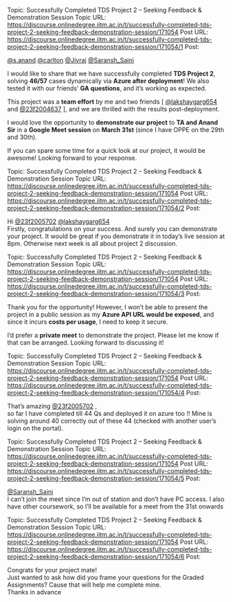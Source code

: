 Topic: Successfully Completed TDS Project 2 – Seeking Feedback & Demonstration Session
Topic URL: https://discourse.onlinedegree.iitm.ac.in/t/successfully-completed-tds-project-2-seeking-feedback-demonstration-session/171054
Post URL: https://discourse.onlinedegree.iitm.ac.in/t/successfully-completed-tds-project-2-seeking-feedback-demonstration-session/171054/1
Post: <p><a class="mention" href="/u/s.anand">@s.anand</a> <a class="mention" href="/u/carlton">@carlton</a> <a class="mention" href="/u/jivraj">@Jivraj</a> <a class="mention" href="/u/saransh_saini">@Saransh_Saini</a></p>
<p>I would like to share that we have successfully completed <strong>TDS Project 2</strong>, solving <strong>46/57</strong> cases dynamically via <strong>Azure after deployment</strong>! We also tested it with our friends’ <strong>GA questions</strong>, and it’s working as expected.</p>
<p>This project was a <strong>team effort</strong> by me and two friends [ <a class="mention" href="/u/lakshaygarg654">@lakshaygarg654</a> and <a class="mention" href="/u/23f2004637">@23f2004637</a> ], and we are thrilled with the results post-deployment.</p>
<p>I would love the opportunity to <strong>demonstrate our project</strong> to <strong>TA and Anand Sir</strong> in a <strong>Google Meet session</strong> on <strong>March 31st</strong> (since I have OPPE on the 29th and 30th).</p>
<p>If you can spare some time for a quick look at our project, it would be awesome! Looking forward to your response.</p>

Topic: Successfully Completed TDS Project 2 – Seeking Feedback & Demonstration Session
Topic URL: https://discourse.onlinedegree.iitm.ac.in/t/successfully-completed-tds-project-2-seeking-feedback-demonstration-session/171054
Post URL: https://discourse.onlinedegree.iitm.ac.in/t/successfully-completed-tds-project-2-seeking-feedback-demonstration-session/171054/2
Post: <p>Hi <a class="mention" href="/u/23f2005702">@23f2005702</a> <a class="mention" href="/u/lakshaygarg654">@lakshaygarg654</a><br>
Firstly, congratulations on your success. And surely you can demonstrate your project. It would be great if you demonstrate it in today’s live session at 8pm. Otherwise next week is all about project 2 discussion.</p>

Topic: Successfully Completed TDS Project 2 – Seeking Feedback & Demonstration Session
Topic URL: https://discourse.onlinedegree.iitm.ac.in/t/successfully-completed-tds-project-2-seeking-feedback-demonstration-session/171054
Post URL: https://discourse.onlinedegree.iitm.ac.in/t/successfully-completed-tds-project-2-seeking-feedback-demonstration-session/171054/3
Post: <p>Thank you for the opportunity! However, I won’t be able to present the project in a public session as my <strong>Azure API URL would be exposed</strong>, and since it incurs <strong>costs per usage</strong>, I need to keep it secure.</p>
<p>I’d prefer a <strong>private meet</strong> to demonstrate the project. Please let me know if that can be arranged. Looking forward to discussing it!</p>

Topic: Successfully Completed TDS Project 2 – Seeking Feedback & Demonstration Session
Topic URL: https://discourse.onlinedegree.iitm.ac.in/t/successfully-completed-tds-project-2-seeking-feedback-demonstration-session/171054
Post URL: https://discourse.onlinedegree.iitm.ac.in/t/successfully-completed-tds-project-2-seeking-feedback-demonstration-session/171054/4
Post: <p>That’s amazing <a class="mention" href="/u/23f2005702">@23f2005702</a> ,<br>
so far I have completed till 44 Qs and deployed it on azure too !! Mine is solving around 40 correctly out of these 44 (checked with another user’s login on the portal).</p>

Topic: Successfully Completed TDS Project 2 – Seeking Feedback & Demonstration Session
Topic URL: https://discourse.onlinedegree.iitm.ac.in/t/successfully-completed-tds-project-2-seeking-feedback-demonstration-session/171054
Post URL: https://discourse.onlinedegree.iitm.ac.in/t/successfully-completed-tds-project-2-seeking-feedback-demonstration-session/171054/5
Post: <p><a class="mention" href="/u/saransh_saini">@Saransh_Saini</a><br>
I can’t join the meet since I’m out of station and don’t have PC access. I also have other coursework, so I’ll be available for a meet from the 31st onwards</p>

Topic: Successfully Completed TDS Project 2 – Seeking Feedback & Demonstration Session
Topic URL: https://discourse.onlinedegree.iitm.ac.in/t/successfully-completed-tds-project-2-seeking-feedback-demonstration-session/171054
Post URL: https://discourse.onlinedegree.iitm.ac.in/t/successfully-completed-tds-project-2-seeking-feedback-demonstration-session/171054/6
Post: <p>Congrats for your project mate!<br>
Just wanted to ask how did you frame your questions for the Graded Assignments? Cause that will help me complete mine.<br>
Thanks in advance</p>
